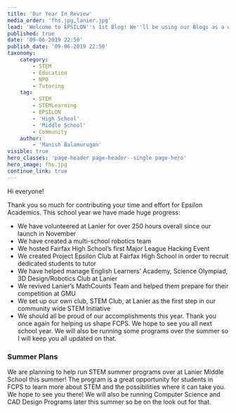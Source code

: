 ```yaml
---
title: 'Our Year In Review'
media_order: 'fhs.jpg,lanier.jpg'
lead: 'Welcome to EPSILON''s 1st Blog! We''ll be using our Blogs as a way to help spread our message, our ideas, and our future plans.'
published: true
date: '09-06-2019 22:50'
publish_date: '09-06-2019 22:50'
taxonomy:
    category:
        - STEM
        - Education
        - NPO
        - Tutoring
    tag:
        - STEM
        - STEMLearning
        - EPSILON
        - 'High School'
        - 'Middle School'
        - Community
    author:
        - 'Manish Balamurugan'
visible: true
hero_classes: 'page-header page-header--single page-hero'
hero_image: fhs.jpg
continue_link: true
---
```


Hi everyone!

Thank you so much for contributing your time and effort for Epsilon Academics.  This school year we have made huge progress:

* We have volunteered at Lanier for over 250 hours overall since our launch in November
* We have created a multi-school robotics team
* We hosted Fairfax High School’s first Major League Hacking Event
* We created Project Epsilon Club at Fairfax High School in order to recruit dedicated students to tutor
* We have helped manage English Learners’ Academy, Science Olympiad, 3D Design/Robotics Club at Lanier
* We revived Lanier’s MathCounts Team and helped them prepare for their competition at GMU
* We set up our own club, STEM Club, at Lanier as the first step in our community wide STEM Initiative
* We should all be proud of our accomplishments this year.  Thank you once again for helping us shape FCPS. We hope to see you all next school year.  We will also be running some programs over the summer so I will keep you all updated on that.


### Summer Plans
We are planning to help run STEM summer programs over at Lanier Middle School this summer!  The program is a great opportunity for students in FCPS to learn more about STEM and the possibilities where it can take you.  We hope to see you there! We will also be running Computer Science and CAD Design Programs later this summer so be on the look out for that. 